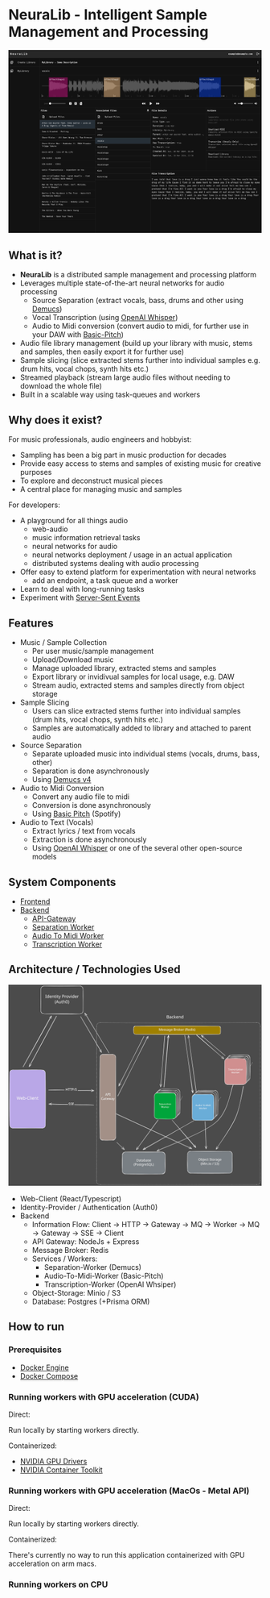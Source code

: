 # NeuraLib - Intelligent Sample Management and Processing

![GUI Screenshot](docs/assets/screenshot2.png)

## What is it?

- **NeuraLib** is a distributed sample management and processing platform
- Leverages multiple state-of-the-art neural networks for audio processing
  - Source Separation (extract vocals, bass, drums and other using [Demucs](https://github.com/adefossez/demucs))
  - Vocal Transcription (using [OpenAI Whisper](https://github.com/openai/whisper))
  - Audio to Midi conversion (convert audio to midi, for further use in your DAW with [Basic-Pitch](https://github.com/spotify/basic-pitch))
- Audio file library management (build up your library with music, stems and samples, then easily export it for further use)
- Sample slicing (slice extracted stems further into individual samples e.g. drum hits, vocal chops, synth hits etc.)
- Streamed playback (stream large audio files without needing to download the whole file)
- Built in a scalable way using task-queues and workers

## Why does it exist?

For music professionals, audio engineers and hobbyist:

- Sampling has been a big part in music production for decades
- Provide easy access to stems and samples of existing music for creative purposes
- To explore and deconstruct musical pieces
- A central place for managing music and samples

For developers:

- A playground for all things audio
  - web-audio
  - music information retrieval tasks
  - neural networks for audio
  - neural networks deployment / usage in an actual application
  - distributed systems dealing with audio processing
- Offer easy to extend platform for experimentation with neural networks
  - add an endpoint, a task queue and a worker
- Learn to deal with long-running tasks
- Experiment with [Server-Sent Events](https://developer.mozilla.org/en-US/docs/Web/API/Server-sent_events/Using_server-sent_events)

## Features

- Music / Sample Collection
  - Per user music/sample management
  - Upload/Download music
  - Manage uploaded library, extracted stems and samples
  - Export library or invidivual samples for local usage, e.g. DAW
  - Stream audio, extracted stems and samples directly from object storage
- Sample Slicing
  - Users can slice extracted stems further into individual samples (drum hits, vocal chops, synth hits etc.)
  - Samples are automatically added to library and attached to parent audio
- Source Separation
  - Separate uploaded music into individual stems (vocals, drums, bass, other)
  - Separation is done asynchronously
  - Using [Demucs v4](https://github.com/adefossez/demucs)
- Audio to Midi Conversion
  - Convert any audio file to midi
  - Conversion is done asynchronously
  - Using [Basic Pitch](https://github.com/spotify/basic-pitch) (Spotify)
- Audio to Text (Vocals)
  - Extract lyrics / text from vocals
  - Extraction is done asynchronously
  - Using [OpenAI Whisper](https://github.com/openai/whisper) or one of the several other open-source models

## System Components

- [Frontend](frontend/README.md)
- [Backend](backend/README.md)
  - [API-Gateway](backend/api-gateway/README.md)
  - [Separation Worker](backend/separation-worker/README.md)
  - [Audio To Midi Worker](backend/audio-to-midi-worker/README.md)
  - [Transcription Worker](backend/transcription-worker/README.md)

## Architecture / Technologies Used

![Architecture Overview](docs/assets/Architecture.svg)

- Web-Client (React/Typescript)
- Identity-Provider / Authentication (Auth0)
- Backend
  - Information Flow: Client -> HTTP -> Gateway -> MQ -> Worker -> MQ -> Gateway -> SSE -> Client
  - API Gateway: NodeJs + Express
  - Message Broker: Redis
  - Services / Workers:
    - Separation-Worker (Demucs)
    - Audio-To-Midi-Worker (Basic-Pitch)
    - Transcription-Worker (OpenAI Whsiper)
  - Object-Storage: Minio / S3
  - Database: Postgres (+Prisma ORM)

## How to run

### Prerequisites

- [Docker Engine](https://docs.docker.com/get-docker/)
- [Docker Compose](https://docs.docker.com/compose/)

### Running workers with GPU acceleration (CUDA)

Direct:

Run locally by starting workers directly.

Containerized:

- [NVIDIA GPU Drivers](https://docs.nvidia.com/datacenter/tesla/tesla-installation-notes/index.html)
- [NVIDIA Container Toolkit](https://github.com/NVIDIA/nvidia-container-toolkit)

### Running workers with GPU acceleration (MacOs - Metal API)

Direct:

Run locally by starting workers directly.

Containerized:

There's currently no way to run this application containerized with GPU acceleration on arm macs.

### Running workers on CPU
